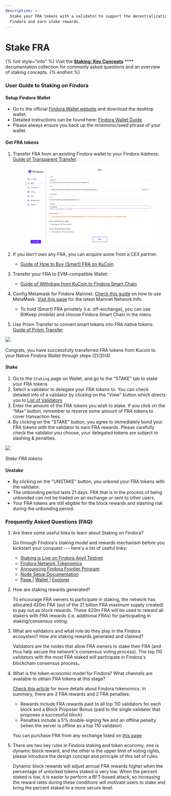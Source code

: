 ```yaml
---
description: >-
  Stake your FRA tokens with a validator to support the decentralization of
  Findora and earn stake rewards.
---
```


# Stake FRA

{% hint style="info" %}
Visit the [**Staking: Key Concepts**](../key-concepts/staking/) **** documentation collection for commonly asked questions and an overview of staking concepts.
{% endhint %}

### User Guide to Staking on Findora[​](https://wiki.findora.org/docs/evm\_guides/use\_wallet/findora\_wallet/staking-user-guide#user-guide-to-staking-on-findora) <a href="#user-guide-to-staking-on-findora" id="user-guide-to-staking-on-findora"></a>

#### Setup Findora Wallet[​](https://wiki.findora.org/docs/evm\_guides/use\_wallet/findora\_wallet/staking-user-guide#setup-findora-wallet) <a href="#setup-findora-wallet" id="setup-findora-wallet"></a>

* Go to the official [Findora Wallet website](https://wallet.findora.org/) and download the desktop wallet.
* Detailed instructions can be found here: [Findora Wallet Guide](use-wallets/findora-wallet/new-wallet.md).
* Please always ensure you back up the mnemonic/seed phrase of your wallet.

#### Get FRA tokens[​](https://wiki.findora.org/docs/evm\_guides/use\_wallet/findora\_wallet/staking-user-guide#get-fra-tokens) <a href="#get-fra-tokens" id="get-fra-tokens"></a>

1.  Transfer FRA from an existing Findora wallet to your Findora Address: [Guide of Transparent Transfer](use-wallets/findora-wallet/transfer.md#transparent-transfer).

    <figure><img src="../.gitbook/assets/image (36) (1).png" alt=""><figcaption></figcaption></figure>
2. If you don't own any FRA, you can acquire some from a CEX partner.
   * [Guide of How to Buy (Smart) FRA on KuCoin](acquire-fra/acquire-fra.md)​
3. Transfer your FRA to EVM-compatible Wallet:&#x20;
   * [Guide of Withdraw from KuCoin to Findora Smart Chain](https://medium.com/findorafoundation/tutorial-2-how-to-withdraw-smart-fra-from-kucoin-to-metamask-beneficial-to-findora-66dfa7c92dee)​
4. Config Metamask for Findora Mainnet. [Check this guide](../developers/evm-references/metamask.md) on how to use MetaMask. [Visit this page](../network-settings/network-settings.md) for the latest Mainnet Network Info.
   * To hold (Smart) FRA privately (i.e. off-exchange), you can use BitKeep (mobile) and choose Findora Smart Chain in the menu
5. Use Prism Transfer to convert smart tokens into FRA native tokens: [Guide of Prism Transfer](use-wallets/findora-wallet/prism.md)

![](https://miro.medium.com/max/700/0\*lluDOL4k\_37ocXei)

Congrats, you have successfully transferred FRA tokens from Kucoin to your Native Findora Wallet through steps (2)(3)(4)

#### Stake[​](https://wiki.findora.org/docs/evm\_guides/use\_wallet/findora\_wallet/staking-user-guide#stake) <a href="#stake" id="stake"></a>

1. Go to the `Staking` page on Wallet, and go to the "STAKE" tab to stake your FRA tokens
2. Select a validator to delegate your FRA tokens to. You can check detailed info of a validator by clicking on the "View" button which directs you to [List of Validators](https://findorascan.io/nodes)
3. Enter the amount of the FRA tokens you wish to stake. If you click on the "Max" button, remember to reserve some amount of FRA tokens to cover transaction fees.
4. By clicking on the "STAKE" button, you agree to immediately bond your FRA tokens with the validator to earn FRA rewards. Please carefully check the validator you choose, your delegated tokens are subject to slashing & penalties.

![](https://miro.medium.com/max/1280/0\*RvPtOohMTSBHOmXE)

_Stake FRA tokens_

#### Unstake[​](https://wiki.findora.org/docs/evm\_guides/use\_wallet/findora\_wallet/staking-user-guide#unstake) <a href="#unstake" id="unstake"></a>

* By clicking on the "UNSTAKE" button, you unbond your FRA tokens with the validator.
* The unbonding period lasts 21 days. FRA that is in the process of being unbonded can not be traded on an exchange or sent to other users.
* Your FRA tokens are still eligible for the block rewards and slashing risk during the unbonding period.

### Frequently Asked Questions (FAQ)[​](https://wiki.findora.org/docs/evm\_guides/use\_wallet/findora\_wallet/staking-user-guide#frequently-asked-questions-faq) <a href="#frequently-asked-questions-faq" id="frequently-asked-questions-faq"></a>

1.  Are there some useful links to learn about Staking on Findora?

    Go through Findora's staking model and rewards mechanism before you kickstart your conquest --- here's a list of useful links:

    * ​[Staking is Live on Findora Anvil Testnet](https://findora.org/2021/07/staking-is-live-on-findora-anvil-testnet/)​
    * ​[Findora Network Tokenomics](https://findora.org/2021/07/findora-network-tokenomics/)​
    * ​[Announcing Findora Frontier Program](https://findora.org/2021/07/announcing-findora-frontier-program/)​
    * ​[Node Setup Documentation](https://wiki.findora.org/docs/guides/auto-setup/)​
    * ​[Page ](https://findora.org/validators/)| [Wallet ](https://wallet.findora.org/)| [Explorer](https://findorascan.io/)​
2.  How are staking rewards generated?

    To encourage FRA owners to participate in staking, the network has allocated 420m FRA (out of the 21 billion FRA maximum supply created) to pay out as block rewards. These 420m FRA will be used to reward all stakers with FRA rewards (i.e. additional FRAs) for participating in staking/consensus voting.
3.  What are validators and what role do they play in the Findora ecosystem? How are staking rewards generated and claimed?

    Validators are the nodes that allow FRA owners to stake their FRA (and thus help secure the network's consensus voting process). The top 110 validators with the most FRA staked will participate in Findora's blockchain consensus process。
4.  What is the token economic model for Findora? What channels are available to obtain FRA tokens at this stage?

    [Check this article](https://findora.org/2021/07/findora-network-tokenomics/) for more details about Findora tokenomics. In summary, there are 2 FRA rewards and 2 FRA penalties:

    * Rewards include FRA rewards paid to all top 110 validators for each block and a Block Proposer Bonus (paid to the single validator that proposes a successful block)
    * Penalties include a 5% double-signing fee and an offline penalty (when the server is offline as a top 110 validator)

    You can purchase FRA from any exchange listed on [this page](https://coinmarketcap.com/currencies/findora/markets/)
5.  There are two key rules in Findora staking and token economy, one is dynamic block reward, and the other is the upper limit of voting rights, please introduce the design concept and principle of this set of rules.

    Dynamic block rewards will adjust annual FRA rewards higher when the percentage of unlocked tokens staked is very low. When the percent staked is low, it is easier to perform a BFT-based attack, so increasing the reward rates during these conditions will motivate users to stake and bring the percent staked to a more secure level.

